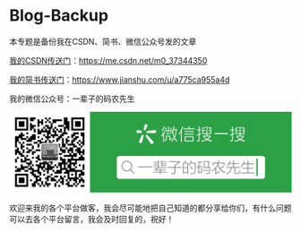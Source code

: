 # Blog-Backup
本专题是备份我在CSDN、简书、微信公众号发的文章

[我的CSDN传送门](https://me.csdn.net/m0_37344350)：https://me.csdn.net/m0_37344350

[我的简书传送门](https://www.jianshu.com/u/a775ca955a4d)：https://www.jianshu.com/u/a775ca955a4d

我的微信公众号：一辈子的码农先生

<div align=center><img alt="我的卫星公众号" src="https://github.com/MiracleTaoTao/miracletaotao.github.io/raw/master/_posts/image/my-QR-code2.jpg"/></div>



欢迎来我的各个平台做客，我会尽可能地把自己知道的都分享给你们，有什么问题可以去各个平台留言，我会及时回复的，祝好！

